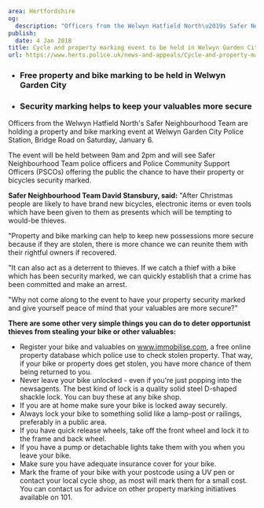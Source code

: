 ```yaml
area: Hertfordshire
og:
  description: "Officers from the Welwyn Hatfield North\u2019s Safer Neighbourhood Team are holding a property and bike marking event at Welwyn Garden City Police Station, Bridge Road on Saturday, January 6."
publish:
  date: 4 Jan 2018
title: Cycle and property marking event to be held in Welwyn Garden City
url: https://www.herts.police.uk/news-and-appeals/Cycle-and-property-marking-event-to-be-held-in-Welwyn-Garden-City-1411
```

* ### Free property and bike marking to be held in Welwyn Garden City

 * ### Security marking helps to keep your valuables more secure

Officers from the Welwyn Hatfield North's Safer Neighbourhood Team are holding a property and bike marking event at Welwyn Garden City Police Station, Bridge Road on Saturday, January 6.

The event will be held between 9am and 2pm and will see Safer Neighbourhood Team police officers and Police Community Support Officers (PSCOs) offering the public the chance to have their property or bicycles security marked.

**Safer Neighbourhood Team David Stansbury, said:** "After Christmas people are likely to have brand new bicycles, electronic items or even tools which have been given to them as presents which will be tempting to would-be thieves.

"Property and bike marking can help to keep new possessions more secure because if they are stolen, there is more chance we can reunite them with their rightful owners if recovered.

"It can also act as a deterrent to thieves. If we catch a thief with a bike which has been security marked, we can quickly establish that a crime has been committed and make an arrest.

"Why not come along to the event to have your property security marked and give yourself peace of mind that your valuables are more secure?"

**There are some other very simple things you can do to deter opportunist thieves from stealing your bike or other valuables:**

 * Register your bike and valuables on www.immobilise.com, a free online property database which police use to check stolen property. That way, if your bike or property does get stolen, you have more chance of them being returned to you.
 * Never leave your bike unlocked - even if you're just popping into the newsagents. The best kind of lock is a quality solid steel D-shaped shackle lock. You can buy these at any bike shop.
 * If you are at home make sure your bike is locked away securely.
 * Always lock your bike to something solid like a lamp-post or railings, preferably in a public area.
 * If you have quick release wheels, take off the front wheel and lock it to the frame and back wheel.
 * If you have a pump or detachable lights take them with you when you leave your bike.
 * Make sure you have adequate insurance cover for your bike.
 * Mark the frame of your bike with your postcode using a UV pen or contact your local cycle shop, as most will mark them for a small cost. You can contact us for advice on other property marking initiatives available on 101.
